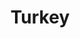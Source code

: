 ---
title: Turkey
description: Wraps of Soft and Smoothly made pounded yam.
featured-image: /uploads/beef-stew.jpg
theme: Meat
---